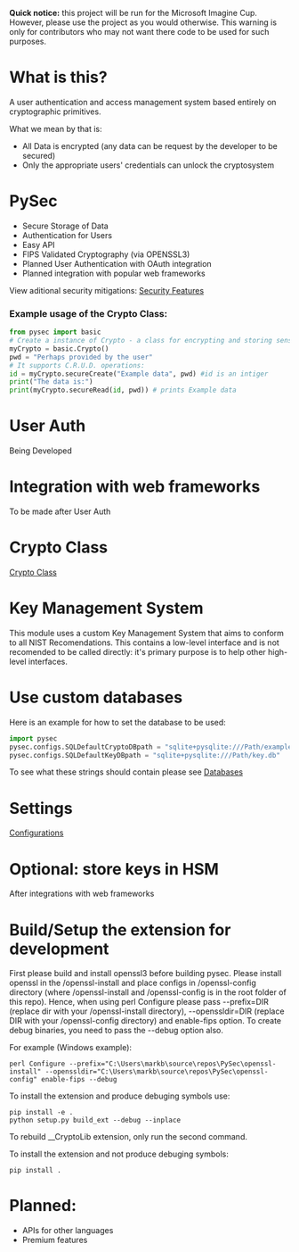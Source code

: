 **Quick notice:** this project will be run for the Microsoft Imagine Cup. However, please use the project as you would otherwise. This warning is only for contributors who may not want there code to be used for such purposes.

# What is this?

A user authentication and access management system based entirely on cryptographic primitives.

What we mean by that is:
- All Data is encrypted (any data can be request by the developer to be secured)
- Only the appropriate users' credentials can unlock the cryptosystem

# PySec
- Secure Storage of Data
- Authentication for Users
- Easy API
- FIPS Validated Cryptography (via OPENSSL3)
- Planned User Authentication with OAuth integration
- Planned integration with popular web frameworks

View aditional security mitigations: [Security Features](security/sec_feature_plan.md)

### Example usage of the Crypto Class:
```python
from pysec import basic
# Create a instance of Crypto - a class for encrypting and storing sensitive data.
myCrypto = basic.Crypto()
pwd = "Perhaps provided by the user"
# It supports C.R.U.D. operations:
id = myCrypto.secureCreate("Example data", pwd) #id is an intiger
print("The data is:")
print(myCrypto.secureRead(id, pwd)) # prints Example data
```

# User Auth
Being Developed

# Integration with web frameworks
To be made after User Auth

# Crypto Class
[Crypto Class](README-CRYPTO.md)

# Key Management System
This module uses a custom Key Management System that aims to conform to all NIST Recomendations. This contains a low-level interface and is not recomended to be called directly: it's primary purpose is to help other high-level interfaces.

# Use custom databases
Here is an example for how to set the database to be used:
```python
import pysec
pysec.configs.SQLDefaultCryptoDBpath = "sqlite+pysqlite:///Path/example.db"
pysec.configs.SQLDefaultKeyDBpath = "sqlite+pysqlite:///Path/key.db"
```
To see what these strings should contain please see [Databases](README-DATABASES.md)

# Settings
[Configurations](README-CONFIGS.md)

# Optional: store keys in HSM
After integrations with web frameworks

# Build/Setup the extension for development
First please build and install openssl3 before building pysec. Please install openssl in the /openssl-install and place configs in /openssl-config directory (where /openssl-install and /openssl-config is in the root folder of this repo). Hence, when using perl Configure please pass --prefix=DIR (replace dir with your /openssl-install directory), --openssldir=DIR (replace DIR with your /openssl-config directory) and enable-fips option.
To create debug binaries, you need to pass the --debug option also.

For example (Windows example):
```shell
perl Configure --prefix="C:\Users\markb\source\repos\PySec\openssl-install" --openssldir="C:\Users\markb\source\repos\PySec\openssl-config" enable-fips --debug
```

To install the extension and produce debuging symbols use:
```shell
pip install -e .
python setup.py build_ext --debug --inplace
```
To rebuild __CryptoLib extension, only run the second command.

To install the extension and not produce debuging symbols:
```shell
pip install .
```

# Planned:
- APIs for other languages
- Premium features